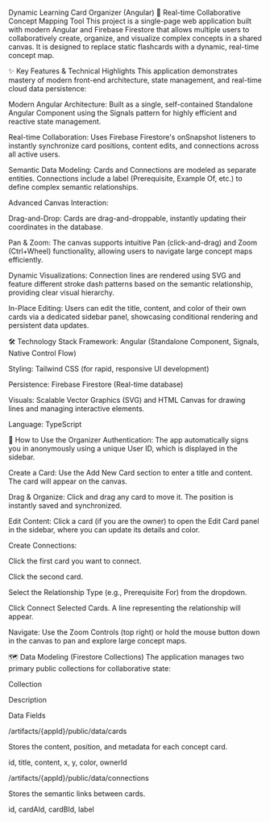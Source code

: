 Dynamic Learning Card Organizer (Angular)
🧠 Real-time Collaborative Concept Mapping Tool
This project is a single-page web application built with modern Angular and Firebase Firestore that allows multiple users to collaboratively create, organize, and visualize complex concepts in a shared canvas. It is designed to replace static flashcards with a dynamic, real-time concept map.

✨ Key Features & Technical Highlights
This application demonstrates mastery of modern front-end architecture, state management, and real-time cloud data persistence:

Modern Angular Architecture: Built as a single, self-contained Standalone Angular Component using the Signals pattern for highly efficient and reactive state management.

Real-time Collaboration: Uses Firebase Firestore's onSnapshot listeners to instantly synchronize card positions, content edits, and connections across all active users.

Semantic Data Modeling: Cards and Connections are modeled as separate entities. Connections include a label (Prerequisite, Example Of, etc.) to define complex semantic relationships.

Advanced Canvas Interaction:

Drag-and-Drop: Cards are drag-and-droppable, instantly updating their coordinates in the database.

Pan & Zoom: The canvas supports intuitive Pan (click-and-drag) and Zoom (Ctrl+Wheel) functionality, allowing users to navigate large concept maps efficiently.

Dynamic Visualizations: Connection lines are rendered using SVG and feature different stroke dash patterns based on the semantic relationship, providing clear visual hierarchy.

In-Place Editing: Users can edit the title, content, and color of their own cards via a dedicated sidebar panel, showcasing conditional rendering and persistent data updates.

🛠️ Technology Stack
Framework: Angular (Standalone Component, Signals, Native Control Flow)

Styling: Tailwind CSS (for rapid, responsive UI development)

Persistence: Firebase Firestore (Real-time database)

Visuals: Scalable Vector Graphics (SVG) and HTML Canvas for drawing lines and managing interactive elements.

Language: TypeScript

🚀 How to Use the Organizer
Authentication: The app automatically signs you in anonymously using a unique User ID, which is displayed in the sidebar.

Create a Card: Use the Add New Card section to enter a title and content. The card will appear on the canvas.

Drag & Organize: Click and drag any card to move it. The position is instantly saved and synchronized.

Edit Content: Click a card (if you are the owner) to open the Edit Card panel in the sidebar, where you can update its details and color.

Create Connections:

Click the first card you want to connect.

Click the second card.

Select the Relationship Type (e.g., Prerequisite For) from the dropdown.

Click Connect Selected Cards. A line representing the relationship will appear.

Navigate: Use the Zoom Controls (top right) or hold the mouse button down in the canvas to pan and explore large concept maps.

🗺️ Data Modeling (Firestore Collections)
The application manages two primary public collections for collaborative state:

Collection

Description

Data Fields

/artifacts/{appId}/public/data/cards

Stores the content, position, and metadata for each concept card.

id, title, content, x, y, color, ownerId

/artifacts/{appId}/public/data/connections

Stores the semantic links between cards.

id, cardAId, cardBId, label

